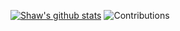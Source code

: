 [![Shaw's github stats](https://github-readme-stats.vercel.app/api?username=cuzv)](https://github.com/anuraghazra/github-readme-stats)
![Contributions](https://github.com/cuzv/cuzv/assets/5976127/78e5cb8e-dc9c-42e7-b9d4-e3573247f8de)
